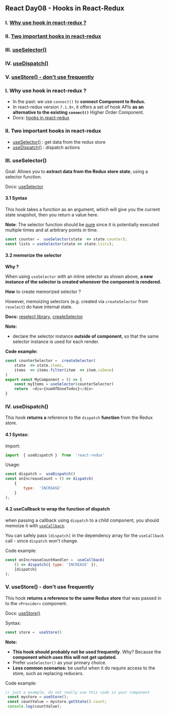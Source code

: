 ## React Day08 - Hooks in React-Redux
   
### I. [Why use hook in react-redux ?](#question-1)  

### II. [Two important hooks in react-redux ](#question-2)  

### III. [useSelector()](#question-3)

### IV. [useDispatch()](#question-4)

### V. [useStore() - don't use frequently](#question-5)

<div id="question-1" />

### I. Why use hook in react-redux ?

- In the past: we use `connect()` to **connect Component to Redux.**
- In react-redux version `7.1.0+`, it offers a set of hook APIs **as an alternative to the existing `connect()`** Higher Order Component.
- Docs:  [hooks in react-redux](https://react-redux.js.org/api/hooks)



<div id="question-2" />

### II. Two important hooks in react-redux

- [useSelector()](https://react-redux.js.org/api/hooks#useselector) :  get data from the redux store
- [useDispatch()](https://react-redux.js.org/api/hooks#usedispatch) : dispatch actions

<div id="question-3" />

### III. useSelector()

Goal:
Allows you to **extract data from the Redux store state**, using a selector function.

Docs:  [useSelector](https://react-redux.js.org/api/hooks#useselector)

#### 3.1 Syntax

This hook takes a function as an argument, which will give you the current state snapshot, then you return a value here.

**Note**: The selector function should be [pure](https://en.wikipedia.org/wiki/Pure_function) since it is potentially executed multiple times and at arbitrary points in time.

```js
const counter =  useSelector(state  => state.counter);
const lists = useSelector(state => state.lists);
```

#### 3.2 memorize the selector

**Why ?** 

When using `useSelector` with an inline selector as shown above, **a new instance of the selector is created whenever the component is rendered.**

**How** to create memorized selector ?

However, memoizing selectors (e.g. created via `createSelector` from `reselect`) do have internal state. 

**Docs:** [reselect library](https://github.com/reduxjs/reselect),  [createSelector](https://redux-toolkit.js.org/api/createSelector)

**Note:** 
- declare the selector instance **outside of component**, so that the same selector instance is used for each render.

**Code example:**
```js
const counterSelector =  createSelector(
	state  => state.items,
	items  => items.filter(item  => item.isDone)
)
export const MyComponent = () => {
	const myItems = useSelector(counterSelector)
	return  <div>{numOfDoneTodos}</div>
}
```

<div id="question-4" />

### IV. useDispatch()

This hook **returns a** reference to the `dispatch` **function** from the Redux store.

#### 4.1 Syntax:
Import:
```js
import  { useDispatch }  from  'react-redux'
```
Usage:
```js
const dispatch =  useDispatch()
const onIncreaseCount = () => dispatch(
	{ 
		type:  'INCREASE' 
	}
);
```

#### 4.2 useCallback to wrap the function of dispatch

when passing a callback using `dispatch` to a child component, you should memoize it with [`useCallback`](https://reactjs.org/docs/hooks-reference.html#usecallback).

You can safely pass `[dispatch]` in the dependency array for the `useCallback` call - since `dispatch` won't change.

Code example:
```js
const onIncreaseCountHandler =  useCallback( 
	() => dispatch({ type: 'INCREASE' }),
	[dispatch]
);
```

<div id="question-5" />

### V. useStore() - don't use frequently

This hook **returns a reference to the same Redux store** that was passed in to the  `<Provider>`  component.

Docs: [useStore()](https://react-redux.js.org/api/hooks#usestore)

Syntax:
```js
const store =  useStore()
```

**Note:**
- **This hook should probably not be used frequently**. 
	 Why? 
	Because the **component which uses this will not get updated.**
- Prefer  `useSelector()`  as your primary choice. 
- **Less common scenarios:**  be useful when it do require access to the store, such as replacing reducers.

Code example:
```js
// just a example, do not really use this code in your component
 const mystore = useStore();
 const countValue = mystore.getState().count;
 console.log(countValue);
```